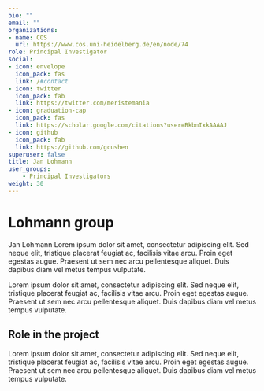 ```yaml
---
bio: ""
email: ""
organizations:
- name: COS
  url: https://www.cos.uni-heidelberg.de/en/node/74
role: Principal Investigator
social:
- icon: envelope
  icon_pack: fas
  link: /#contact
- icon: twitter
  icon_pack: fab
  link: https://twitter.com/meristemania
- icon: graduation-cap
  icon_pack: fas
  link: https://scholar.google.com/citations?user=BkbnIxkAAAAJ
- icon: github
  icon_pack: fab
  link: https://github.com/gcushen
superuser: false
title: Jan Lohmann
user_groups:
    - Principal Investigators
weight: 30
---
```


# Lohmann group

Jan Lohmann Lorem ipsum dolor sit amet, consectetur adipiscing elit. Sed neque elit, tristique placerat feugiat ac, facilisis vitae arcu. Proin eget egestas augue. Praesent ut sem nec arcu pellentesque aliquet. Duis dapibus diam vel metus tempus vulputate.

Lorem ipsum dolor sit amet, consectetur adipiscing elit. Sed neque elit, tristique placerat feugiat ac, facilisis vitae arcu. Proin eget egestas augue. Praesent ut sem nec arcu pellentesque aliquet. Duis dapibus diam vel metus tempus vulputate.

## Role in the project

Lorem ipsum dolor sit amet, consectetur adipiscing elit. Sed neque elit, tristique placerat feugiat ac, facilisis vitae arcu. Proin eget egestas augue. Praesent ut sem nec arcu pellentesque aliquet. Duis dapibus diam vel metus tempus vulputate.
